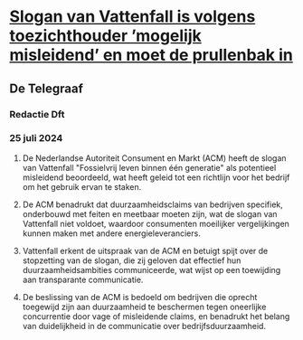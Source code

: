 # [Slogan van Vattenfall is volgens toezichthouder ’mogelijk misleidend’ en moet de prullenbak in](https://advance.lexis.com/api/document?collection=news&id=urn:contentItem:6CJS-KXN1-DY4K-S532-00000-00&context=1519360)
## De Telegraaf
### Redactie Dft
### 25 juli 2024

1. De Nederlandse Autoriteit Consument en Markt (ACM) heeft de slogan van Vattenfall "Fossielvrij leven binnen één generatie" als potentieel misleidend beoordeeld, wat heeft geleid tot een richtlijn voor het bedrijf om het gebruik ervan te staken.

2. De ACM benadrukt dat duurzaamheidsclaims van bedrijven specifiek, onderbouwd met feiten en meetbaar moeten zijn, wat de slogan van Vattenfall niet voldoet, waardoor consumenten moeilijker vergelijkingen kunnen maken met andere energieleveranciers.

3. Vattenfall erkent de uitspraak van de ACM en betuigt spijt over de stopzetting van de slogan, die zij geloven dat effectief hun duurzaamheidsambities communiceerde, wat wijst op een toewijding aan transparante communicatie.

4. De beslissing van de ACM is bedoeld om bedrijven die oprecht toegewijd zijn aan duurzaamheid te beschermen tegen oneerlijke concurrentie door vage of misleidende claims, en benadrukt het belang van duidelijkheid in de communicatie over bedrijfsduurzaamheid.